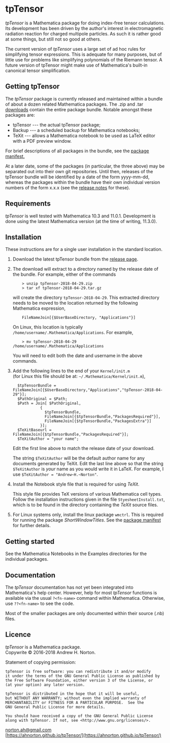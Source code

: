 ---
---

tpTensor
========

*tpTensor* is a Mathematica package for doing index-free tensor calculations.
Its development has been driven by the author's interest in electromagnetic radiation reaction for charged multipole particles.
As such it is rather good at some things, but still not so good at others.

The current version of *tpTensor* uses a large set of ad hoc rules for simplifying tensor expressions. This is 
adequate for many purposes, but of little use for problems like simplifying polynomials of the Riemann tensor. A
future version of tpTensor might make use of Mathematica's built-in canonical tensor simplification. 

Getting tpTensor
----------------

The *tpTensor* package is currently released and maintained within a bundle of about a dozen related Mathematica packages. 
The .zip and .tar [downloads](https://github.com/ahnorton/tpTensor/releases) contain the entire package bundle. Notable 
amongst these packages are:

  *  tpTensor      ---  the actual tpTensor package; 
  *  Backup  --- a scheduled backup for Mathematica notebooks;
  *  TeXit   ---  allows a Mathematica notebook to be used as LaTeX editor with a PDF preview window.

For brief descriptions of all packages in the bundle, see the [package manifest.](PackageManifest.md)

At a later date, some of the packages (in particular, the three above) may be separated out into their own git repositories. Until then,
releases of the tpTensor bundle will be identified by a date of the form yyyy-mm-dd, whereas the packages within the bundle have their
own individual version numbers of the form x.x.x (see the [release notes](ReleaseNotes.txt) for these).

## Requirements

   *tpTensor* is well tested with Mathematica 10.3 and 11.0.1. Development is done using the latest Mathematica version (at the time of
   writing, 11.3.0).
  
## Installation

   These instructions are for a single user installation in the standard location.  

  1. Download the latest tpTensor bundle from the [release page](https://github.com/ahnorton/tpTensor/releases).

  2. The download will extract to a directory named by the release date of the bundle. For example, either of the commands

             > unzip tpTensor-2018-04-29.zip
             > tar xf tpTensor-2018-04-29.tar.gz
             
     will create the directory `tpTensor-2018-04-29`. This extracted directory needs to be moved to the location returned by the
     following Mathematica expression, 

             FileNameJoin[{$UserBaseDirectory, "Applications"}] 
           
     On Linux, this location is typically `/home/username/.Mathematica/Applications`. For example,

             > mv tpTensor-2018-04-29 /home/username/.Mathematica/Applications

     You will need to edit both the date and username in the above commands. 

  3. Add the following lines to the end of your `Kernel/init.m`  
     (for Linux this file should be at: `~/.Mathematica/Kernel/init.m`), 

           $tpTensorBundle = FileNameJoin[{$UserBaseDirectory,"Applications","tpTensor-2018-04-29"}];
           $PathOriginal = $Path;
           $Path = Join[ $PathOriginal,
                     {
                       $tpTensorBundle,
                       FileNameJoin[{$tpTensorBundle,"PackagesRequired"}],
                       FileNameJoin[{$tpTensorBundle,"PackagesExtra"}]
                     }];
           $TeXitBaseurl = FileNameJoin[{$tpTensorBundle,"PackagesRequired"}];
           $TeXitAuthor = "your name";

     Edit the first line above to match the release date of your download.

     The string `$TeXitAuthor` will be the default author name for any documents generated by TeXit. 
     Edit the last line above so that the string `$TeXitAuthor` is *your* name as you would write it in LaTeX. For example, 
     I use `$TeXitAuthor = "Andrew~H.~Norton"`.

  4. Install the Notebook style file that is required for using *TeXit*.

     This style file provides TeX versions of various Mathematica cell types. Follow the installation instructions given in the
     file `StyesheetInstall.txt`, which is to be found in the directory containing the *TeXit* source files. 

  5. For Linux systems only, install the linux package `wmctrl`. This is required for running the package *ShortWindowTitles*.
     See the [package manifest](PackageManifest.md) for further details.

## Getting started

   See the Mathematica Notebooks in the Examples directories for the individual packages.

## Documentation

   The *tpTensor* documentation has not yet been integrated into Mathematica's help center.
   However, help for most *tpTensor* functions is available via the usual `?<fn-name>` command within Mathematica.
   Otherwise, use `??<fn-name>` to see the code.

   Most of the smaller packages are only documented within their source (.nb) files. 

## Licence

 *tpTensor* is a Mathematica package.
 <br>
 Copywrite &copy; 2016-2018  Andrew H. Norton.
 
 Statement of copying permission:

    tpTensor is free software: you can redistribute it and/or modify
    it under the terms of the GNU General Public License as published by
    the Free Software Foundation, either version 3 of the License, or
    (at your option) any later version.

    tpTensor is distributed in the hope that it will be useful,
    but WITHOUT ANY WARRANTY; without even the implied warranty of
    MERCHANTABILITY or FITNESS FOR A PARTICULAR PURPOSE.  See the
    GNU General Public License for more details.

    You should have received a copy of the GNU General Public License
    along with tpTensor. If not, see <http://www.gnu.org/licenses/>.

norton.ah@gmail.com <br>
[https://ahnorton.github.io/tpTensor/](https://ahnorton.github.io/tpTensor/)



